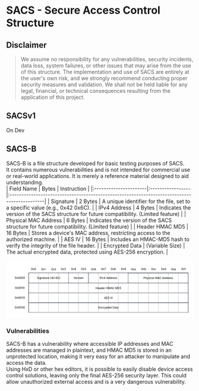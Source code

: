 # SACS - Secure Access Control Structure

## Disclaimer
> We assume no responsibility for any vulnerabilities, security incidents, data loss, system failures, or other issues that may arise from the use of this structure.
> The implementation and use of SACS are entirely at the user's own risk, and we strongly recommend conducting proper security measures and validation.
> We shall not be held liable for any legal, financial, or technical consequences resulting from the application of this project.

## SACSv1
On Dev

## SACS-B
SACS-B is a file structure developed for basic testing purposes of SACS.<br>
It contains numerous vulnerabilities and is not intended for commercial use or real-world applications. It is merely a reference material designed to aid understanding.<br>
| Field Name            | Bytes            | Instruction                                                                                 |
|:----------------------|:-----------------|:--------------------------------------------------------------------------------------------|
| Signature             | 2 Bytes          | A unique identifier for the file, set to a specific value (e.g., 0x42 0x6C).                |
| IPv4 Address          | 4 Bytes          | Indicates the version of the SACS structure for future compatibility. (Limited feature)     |
| Physical MAC Address  | 6 Bytes          | Indicates the version of the SACS structure for future compatibility. (Limited feature)     |
| Header HMAC MD5       | 16 Bytes         | Stores a device's MAC address, restricting access to the authorized machine.                |
| AES IV                | 16 Bytes         | Includes an HMAC-MD5 hash to verify the integrity of the file header.                       |
| Encrypted Data        | (Variable Size)  | The actual encrypted data, protected using AES-256 encryption.                              |

<img src="SACS_B.png">

### Vulnerabilities
SACS-B has a vulnerability where accessible IP addresses and MAC addresses are managed in plaintext, and HMAC MD5 is stored in an unprotected location, making it very easy for an attacker to manipulate and access the data.<br>
Using HxD or other hex editors, it is possible to easily disable device access control solutions, leaving only the final AES-256 security layer. This could allow unauthorized external access and is a very dangerous vulnerability.
